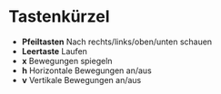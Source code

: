 # Tastenkürzel

* **Pfeiltasten** Nach rechts/links/oben/unten schauen
* **Leertaste** Laufen
* **x** Bewegungen spiegeln
* **h** Horizontale Bewegungen an/aus
* **v** Vertikale Bewegungen an/aus